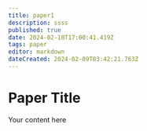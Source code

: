 ```yaml
---
title: paper1
description: ssss
published: true
date: 2024-02-10T17:00:41.419Z
tags: paper
editor: markdown
dateCreated: 2024-02-09T03:42:21.763Z
---
```


# Paper Title
Your content here